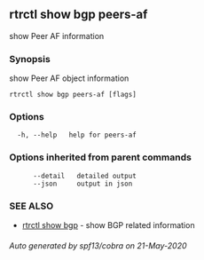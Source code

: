 ## rtrctl show bgp peers-af

show Peer AF information

### Synopsis


show Peer AF object information

```
rtrctl show bgp peers-af [flags]
```

### Options

```
  -h, --help   help for peers-af
```

### Options inherited from parent commands

```
      --detail   detailed output
      --json     output in json
```

### SEE ALSO
* [rtrctl show bgp](rtrctl_show_bgp.md)	 - show BGP related information

###### Auto generated by spf13/cobra on 21-May-2020
